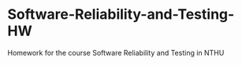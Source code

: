 # Software-Reliability-and-Testing-HW
Homework for the course Software Reliability and Testing in NTHU
